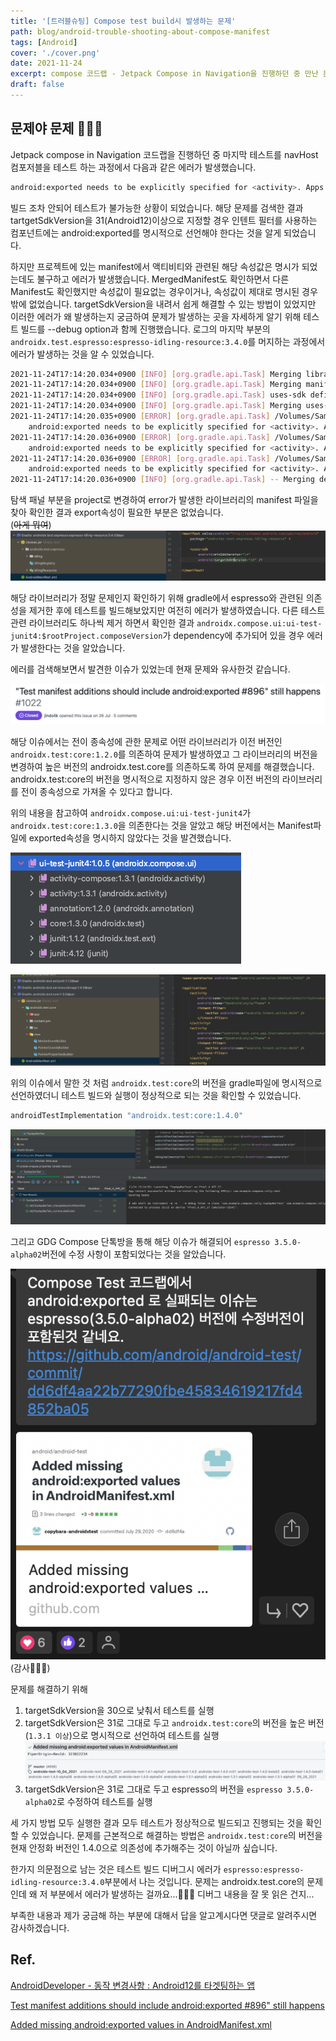 ```yaml
---
title: '[트러블슈팅] Compose test build시 발생하는 문제'
path: blog/android-trouble-shooting-about-compose-manifest
tags: [Android]
cover: './cover.png'
date: 2021-11-24
excerpt: compose 코드랩 - Jetpack Compose in Navigation을 진행하던 중 만난 문제.
draft: false
---
```


## 문제야 문제 🤷🏻‍♀️

Jetpack compose in Navigation 코드랩을 진행하던 중 마지막 테스트를 navHost 컴포저블을 테스트 하는 과정에서 다음과 같은 에러가 발생했습니다.

```bash
android:exported needs to be explicitly specified for <activity>. Apps targeting Android 12 and higher are required to specify an explicit value for `android:exported` when the corresponding component has an intent filter defined.
```

빌드 조차 안되어 테스트가 불가능한 상황이 되었습니다. 해당 문제를 검색한 결과 tartgetSdkVersion을 31(Android12)이상으로 지정할 경우 인텐트 필터를 사용하는 컴포넌트에는 android:exported를 명시적으로 선언해야 한다는 것을 알게 되었습니다.

하지만 프로젝트에 있는 manifest에서 액티비티와 관련된 해당 속성값은 명시가 되었는데도 불구하고 에러가 발생했습니다. MergedManifest도 확인하면서 다른 Manifest도 확인했지만 속성값이 필요없는 경우이거나, 속성값이 제대로 명시된 경우밖에 없었습니다. targetSdkVersion을 내려서 쉽게 해결할 수 있는 방법이 있었지만 이러한 에러가 왜 발생하는지 궁금하여 문제가 발생하는 곳을 자세하게 알기 위해 테스트 빌드를 --debug option과 함께 진행했습니다. 로그의 마지막 부분의 `androidx.test.espresso:espresso-idling-resource:3.4.0`를 머지하는 과정에서 에러가 발생하는 것을 알 수 있었습니다.

```bash
2021-11-24T17:14:20.034+0900 [INFO] [org.gradle.api.Task] Merging library manifest /Users/hyunhyejin/.gradle/caches/transforms-3/72c3b97194c483ea0420e30488b8ebd0/transformed/espresso-idling-resource-3.4.0/AndroidManifest.xml
2021-11-24T17:14:20.034+0900 [INFO] [org.gradle.api.Task] Merging manifest with lower [androidx.test.espresso:espresso-idling-resource:3.4.0] AndroidManifest.xml:17:1-24:12
2021-11-24T17:14:20.034+0900 [INFO] [org.gradle.api.Task] uses-sdk defined in both files...
2021-11-24T17:14:20.034+0900 [INFO] [org.gradle.api.Task] Merging uses-sdk with lower [androidx.test.espresso:espresso-idling-resource:3.4.0] AndroidManifest.xml:20:5-22:41
2021-11-24T17:14:20.035+0900 [ERROR] [org.gradle.api.Task] /Volumes/Samsung_T5/Android/ComposeFest2021/week 4-1-Testing in Jetpack Compose/app/build/intermediates/tmp/manifest/androidTest/debug/tempFile1ProcessTestManifest14394881649179592086.xml Error:
	android:exported needs to be explicitly specified for <activity>. Apps targeting Android 12 and higher are required to specify an explicit value for `android:exported` when the corresponding component has an intent filter defined. See https://developer.android.com/guide/topics/manifest/activity-element#exported for details.
2021-11-24T17:14:20.036+0900 [ERROR] [org.gradle.api.Task] /Volumes/Samsung_T5/Android/ComposeFest2021/week 4-1-Testing in Jetpack Compose/app/build/intermediates/tmp/manifest/androidTest/debug/tempFile1ProcessTestManifest14394881649179592086.xml Error:
	android:exported needs to be explicitly specified for <activity>. Apps targeting Android 12 and higher are required to specify an explicit value for `android:exported` when the corresponding component has an intent filter defined. See https://developer.android.com/guide/topics/manifest/activity-element#exported for details.
2021-11-24T17:14:20.036+0900 [ERROR] [org.gradle.api.Task] /Volumes/Samsung_T5/Android/ComposeFest2021/week 4-1-Testing in Jetpack Compose/app/build/intermediates/tmp/manifest/androidTest/debug/tempFile1ProcessTestManifest14394881649179592086.xml Error:
	android:exported needs to be explicitly specified for <activity>. Apps targeting Android 12 and higher are required to specify an explicit value for `android:exported` when the corresponding component has an intent filter defined. See https://developer.android.com/guide/topics/manifest/activity-element#exported for details.
2021-11-24T17:14:20.036+0900 [INFO] [org.gradle.api.Task] -- Merging decision tree log ---
```

탐색 패널 부분을 project로 변경하여 error가 발생한 라이브러리의 manifest 파일을 찾아 확인한 결과 export속성이 필요한 부분은 없었습니다.  
(~~아게 뭐여~~)
![](espresso-manifest.png)

해당 라이브러리가 정말 문제인지 확인하기 위해 gradle에서 espresso와 관련된 의존성을 제거한 후에 테스트를 빌드해보았지만 여전히 에러가 발생하였습니다. 다른 테스트 관련 라이브러리도 하나씩 제거 하면서 확인한 결과 `androidx.compose.ui:ui-test-junit4:$rootProject.composeVersion`가 dependency에 추가되어 있을 경우 에러가 발생한다는 것을 알았습니다.

에러를 검색해보면서 발견한 이슈가 있었는데 현재 문제와 유사한것 같습니다.

![](./same-issue.png)  
[](https://github.com/android/android-test/issues/1022)

해당 이슈에서는 전이 종속성에 관한 문제로 어떤 라이브러리가 이전 버전인 `androidx.test:core:1.2.0`를 의존하여 문제가 발생하였고 그 라이브러리의 버전을 변경하여 높은 버전의 androidx.test.core를 의존하도록 하여 문제를 해결했습니다. androidx.test:core의 버전을 명시적으로 지정하지 않은 경우 이전 버전의 라이브러리를 전이 종속성으로 가져올 수 있다고 합니다.

위의 내용을 참고하여 `androidx.compose.ui:ui-test-junit4`가 `androidx.test:core:1.3.0`을 의존한다는 것을 알았고 해당 버전에서는 Manifest파일에 exported속성을 명시하지 않았다는 것을 발견했습니다.

![](./ui-test-junit-dependeces.png)

![](./test-core-manifest.png)

위의 이슈에서 말한 것 처럼 `androidx.test:core`의 버전을 gradle파일에 명시적으로 선언하였더니 테스트 빌드와 실행이 정상적으로 되는 것을 확인할 수 있었습니다.

```gradle
androidTestImplementation "androidx.test:core:1.4.0"
```

![](./solve-problem.png)

그리고 GDG Compose 단톡방을 통해 해당 이슈가 해결되어 `espresso 3.5.0-alpha02`버전에 수정 사항이 포함되었다는 것을 알았습니다.

![](./katalk.png)
(감사🙇🏻‍♀️)

문제를 해결하기 위해

1. targetSdkVersion을 30으로 낮춰서 테스트를 실행
2. targetSdkVersion은 31로 그대로 두고 `androidx.test:core`의 버전을 높은 버전(`1.3.1 이상`)으로 명시적으로 선언하여 테스트를 실행
   ![](./branches.png)
3. targetSdkVersion은 31로 그대로 두고 espresso의 버전을 `espresso 3.5.0-alpha02`로 수정하여 테스트를 실행

세 가지 방법 모두 실행한 결과 모두 테스트가 정상적으로 빌드되고 진행되는 것을 확인할 수 있었습니다. 문제를 근본적으로 해결하는 방법은 `androidx.test:core`의 버전을 현재 안정화 버전인 1.4.0으로 의존성에 추가해주는 것이 아닐까 싶습니다.

한가지 의문점으로 남는 것은 테스트 빌드 디버그시 에러가 `espresso:espresso-idling-resource:3.4.0`부분에서 나는 것입니다. 문제는 androidx.test.core의 문제인데 왜 저 부분에서 에러가 발생하는 걸까요...🤔🤔🤔 디버그 내용을 잘 못 읽은 건지...

부족한 내용과 제가 궁금해 하는 부분에 대해서 답을 알고계시다면 댓글로 알려주시면 감사하겠습니다.

## Ref.

[AndroidDeveloper - 동작 변경사항 : Android12를 타겟팅하는 앱](https://developer.android.com/about/versions/12/behavior-changes-12?hl=ko#exported)

[Test manifest additions should include android:exported #896" still happens](https://github.com/android/android-test/issues/1022)

[Added missing android:exported values in AndroidManifest.xml](https://github.com/android/android-test/commit/dd6df4aa22b77290fbe45834619217fd4852ba05)
